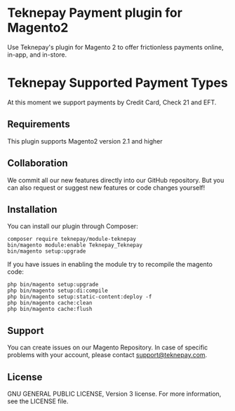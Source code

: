 # Teknepay Payment plugin for Magento2
Use Teknepay's plugin for Magento 2 to offer frictionless payments online, in-app, and in-store.

# Teknepay Supported Payment Types
At this moment we support payments by Credit Card, Check 21 and EFT.

## Requirements
This plugin supports Magento2 version 2.1 and higher

## Collaboration
We commit all our new features directly into our GitHub repository.
But you can also request or suggest new features or code changes yourself!

## Installation
You can install our plugin through Composer:
```
composer require teknepay/module-teknepay
bin/magento module:enable Teknepay_Teknepay
bin/magento setup:upgrade
```
If you have issues in enabling the module try to recompile the magento code:
```
php bin/magento setup:upgrade
php bin/magento setup:di:compile
php bin/magento setup:static-content:deploy -f
php bin/magento cache:clean
php bin/magento cache:flush
```

## Support
You can create issues on our Magento Repository. In case of specific problems with your account, please contact  <a href="mailto:support@teknepay.com">support@teknepay.com</a>.

## License
GNU GENERAL PUBLIC LICENSE, Version 3 license. For more information, see the LICENSE file.
